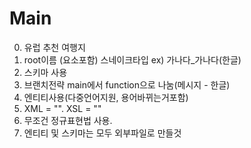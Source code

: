 # Main
0. 유럽 추천 여행지
1. root이름 (요소포함) 스네이크타입 ex) 가나다_가나다(한글)
2. 스키마 사용
3. 브랜치전략 main에서 function으로 나눔(메시지 - 한글)
4. 엔티티사용(다중언어지원, 용어바뀌는거포함)
5. XML = "". XSL = ""
6. 무조건 정규표현법 사용.
7. 엔티티 및 스키마는 모두 외부파일로 만들것
